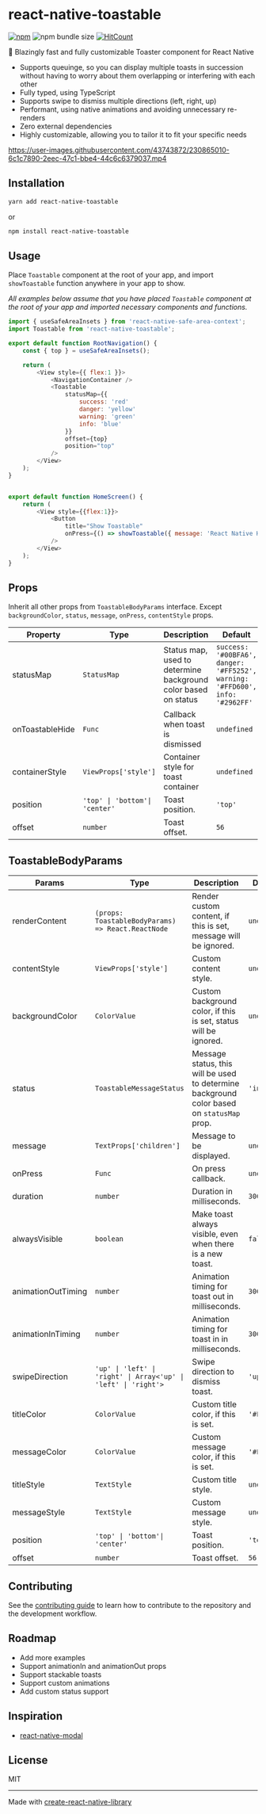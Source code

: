 # react-native-toastable

[![npm](https://img.shields.io/npm/dm/react-native-toastable)](https://www.npmjs.com/package/react-native-toastable)
![npm bundle size](https://img.shields.io/bundlephobia/min/react-native-toastable)
[![HitCount](https://hits.dwyl.com/rnheroes/react-native-toastable.svg?style=flat-square&show=unique)](http://hits.dwyl.com/rnheroes/react-native-toastable)

🍞 Blazingly fast and fully customizable Toaster component for React Native

- Supports queuinge, so you can display multiple toasts in succession without having to worry about them overlapping or interfering with each other
- Fully typed, using TypeScript
- Supports swipe to dismiss multiple directions (left, right, up)
- Performant, using native animations and avoiding unnecessary re-renders
- Zero external dependencies
- Highly customizable, allowing you to tailor it to fit your specific needs


https://user-images.githubusercontent.com/43743872/230865010-6c1c7890-2eec-47c1-bbe4-44c6c6379037.mp4


## Installation

```sh
yarn add react-native-toastable
```

or

```sh
npm install react-native-toastable
```

## Usage
Place `Toastable` component at the root of your app, and import `showToastable` function anywhere in your app to show.

*All examples below assume that you have placed `Toastable` component at the root of your app and imported necessary components and functions.*

```js
import { useSafeAreaInsets } from 'react-native-safe-area-context';
import Toastable from 'react-native-toastable';

export default function RootNavigation() {
    const { top } = useSafeAreaInsets();

    return (
        <View style={{ flex:1 }}>
            <NavigationContainer />
            <Toastable
                statusMap={{
                    success: 'red'
                    danger: 'yellow'
                    warning: 'green'
                    info: 'blue'
                }}
                offset={top}
                position="top"
            />
        </View>
    );
}


export default function HomeScreen() {
    return (
        <View style={{flex:1}}>
            <Button
                title="Show Toastable"
                onPress={() => showToastable({ message: 'React Native Heroes is awesome! 🚀', status:'success' })}
            />
        </View>
    );
}
```


## Props
Inherit all other props from `ToastableBodyParams` interface. Except `backgroundColor`, `status`, `message`, `onPress`, `contentStyle` props.

| Property            | Type                 | Description                                                                                             | Default                                                   |
|---------------------|----------------------|---------------------------------------------------------------------------------------------------------|-----------------------------------------------------------------|
| statusMap           | `StatusMap`            | Status map, used to determine background color based on status                                         | `success: '#00BFA6', danger: '#FF5252', warning: '#FFD600', info: '#2962FF'` |
| onToastableHide     | `Func`           | Callback when toast is dismissed                                                                        | `undefined`                                                       |
| containerStyle      | `ViewProps['style']`   | Container style for toast container                                                                     | `undefined`                                                       |
position | `'top' \| 'bottom'\| 'center'` | Toast position. | `'top'` |
offset | `number` | Toast offset. | `56` |

## ToastableBodyParams

| Params         | Type                                                      | Description                                                                                                                    | Default   |
| ---------------- | --------------------------------------------------------- | ------------------------------------------------------------------------------------------------------------------------------ | --------- |
| renderContent    | `(props: ToastableBodyParams) => React.ReactNode`         | Render custom content, if this is set, message will be ignored.                                                               | `undefined`         |
| contentStyle     | `ViewProps['style']`                                      | Custom content style.                                                                                                           | `undefined` |
| backgroundColor  | `ColorValue`                                              | Custom background color, if this is set, status will be ignored.                                                               | `undefined` |
| status           | `ToastableMessageStatus`                                  | Message status, this will be used to determine background color based on `statusMap` prop.                                     | `'info'`   |
| message          | `TextProps['children']`                                    | Message to be displayed.                                                                                                         | `undefined`      |
| onPress          | `Func`                                              | On press callback.                                                                                                              | `undefined` |
| duration         | `number`                                                  | Duration in milliseconds.                                                                                                       | `3000`    |
| alwaysVisible    | `boolean`                                                 | Make toast always visible, even when there is a new toast.                                                                       | `false`   |
| animationOutTiming | `number`                                                | Animation timing for toast out in milliseconds.                                                                                 | `300`     |
| animationInTiming  | `number`                                                | Animation timing for toast in in milliseconds.                                                                                  | `300`     |
| swipeDirection   | `'up' \| 'left' \| 'right' \| Array<'up' \| 'left' \| 'right'>` | Swipe direction to dismiss toast.                                                                                               | `'up'`    |
titleColor | `ColorValue` | Custom title color, if this is set. | `'#FFFFFF'` | 
| messageColor | `ColorValue` | Custom message color, if this is set. | `'#FFFFFF'` |
titleStyle | `TextStyle` | Custom title style. | `undefined` |
messageStyle | `TextStyle` | Custom message style. | `undefined` |
position | `'top' \| 'bottom'\| 'center'` | Toast position. | `'top'` |
offset | `number` | Toast offset. | `56` |

## Contributing

See the [contributing guide](CONTRIBUTING.md) to learn how to contribute to the repository and the development workflow.

## Roadmap

- Add more examples
- Support animationIn and animationOut props
- Support stackable toasts
- Support custom animations
- Add custom status support

## Inspiration

- [react-native-modal](https://github.com/react-native-modal/react-native-modal)

## License

MIT

---

Made with [create-react-native-library](https://github.com/callstack/react-native-builder-bob)

